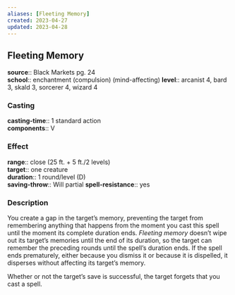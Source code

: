 ```yaml
---
aliases: [Fleeting Memory]
created: 2023-04-27
updated: 2023-04-28
---
```


## Fleeting Memory

**source**:: Black Markets pg. 24  
**school**:: enchantment (compulsion) (mind-affecting)
**level**:: arcanist 4, bard 3, skald 3, sorcerer 4, wizard 4

### Casting

**casting-time**:: 1 standard action  
**components**:: V

### Effect

**range**:: close (25 ft. + 5 ft./2 levels)  
**target**:: one creature  
**duration**:: 1 round/level (D)  
**saving-throw**:: Will partial
**spell-resistance**:: yes

### Description

You create a gap in the target’s memory, preventing the target from remembering anything that happens from the moment you cast this spell until the moment its complete duration ends. *Fleeting memory* doesn’t wipe out its target’s memories until the end of its duration, so the target can remember the preceding rounds until the spell’s duration ends. If the spell ends prematurely, either because you dismiss it or because it is dispelled, it disperses without affecting its target’s memory.  
  
Whether or not the target’s save is successful, the target forgets that you cast a spell.
